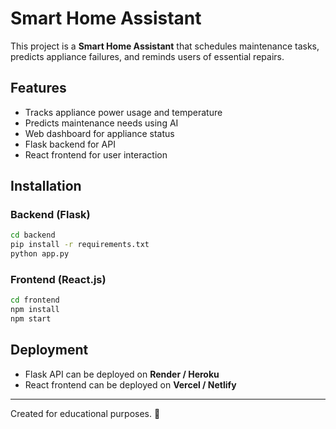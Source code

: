 # Smart Home Assistant

This project is a **Smart Home Assistant** that schedules maintenance tasks, predicts appliance failures, and reminds users of essential repairs.

## Features
- Tracks appliance power usage and temperature
- Predicts maintenance needs using AI
- Web dashboard for appliance status
- Flask backend for API
- React frontend for user interaction

## Installation

### Backend (Flask)
```bash
cd backend
pip install -r requirements.txt
python app.py
```

### Frontend (React.js)
```bash
cd frontend
npm install
npm start
```

## Deployment
- Flask API can be deployed on **Render / Heroku**
- React frontend can be deployed on **Vercel / Netlify**

---

Created for educational purposes. 🚀
